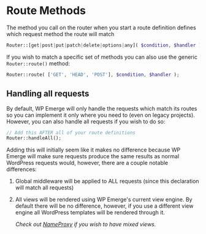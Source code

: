 # Route Methods

The method you call on the router when you start a route definition defines which request method the route will match

```php
Router::[get|post|put|patch|delete|options|any]( $condition, $handler );
```

If you wish to match a specific set of methods you can also use the generic `Router::route()` method:

```php
Router::route( ['GET', 'HEAD', 'POST'], $condition, $handler );
```

## Handling all requests

By default, WP Emerge will only handle the requests which match its routes so you can implement it only where you need to (even on legacy projects). However, you can also handle all requests if you wish to do so:
```php
// Add this AFTER all of your route definitions
Router::handleAll();
```

Adding this will initially seem like it makes no difference because WP Emerge will make sure requests produce the same results as normal WordPress requests would, however, there are a couple notable differences:

1. Global middleware will be applied to ALL requests (since this declaration will match all requests)
1. All views will be rendered using WP Emerge's current view engine. By default there will be no difference, however, if you use a different view engine all WordPress templates will be rendered through it.

    _Check out [NameProxy](framework/views/overview.md#nameproxyviewengine) if you wish to have mixed views._
